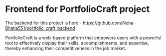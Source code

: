 # Frontend for PortfolioCraft project

The backend for this project is here - https://github.com/Neha-Bhatia551/portfolio_craft_backend

PortfolioCraft is a web-based platform that empowers users with a powerful tool to effectively display their skills, accomplishments, and expertise, thereby enhancing their competitiveness in the job market.

